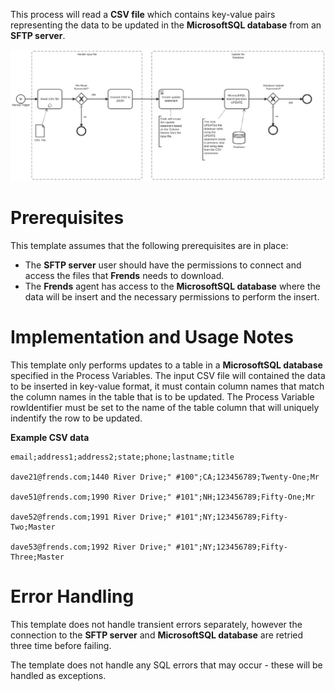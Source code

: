 This process will read a **CSV file** which contains key-value pairs representing the data to be updated in the **MicrosoftSQL database** from an **SFTP server**. 



![Template](assets/CSV_file_from_SFTP_server_to_MicrosoftSQL_Database_Update.svg)

# Prerequisites

This template assumes that the following prerequisites are in place:

- The **SFTP server** user should have the permissions to connect and access 
  the files that **Frends** needs to download.
- The **Frends** agent has access to the **MicrosoftSQL database** where the data will be insert and the necessary permissions to perform the insert.

# Implementation and Usage Notes

This template only performs updates to a table in a **MicrosoftSQL database** specified in the Process Variables.
The input CSV file will contained the data to be inserted in key-value format, it must contain column names that match the column names in the table that is to be updated.
The Process Variable rowIdentifier must be set to the name of the table column that will uniquely indentify the row to be updated.

**Example CSV data**
```
email;address1;address2;state;phone;lastname;title

dave21@frends.com;1440 River Drive;" #100";CA;123456789;Twenty-One;Mr

dave51@frends.com;1990 River Drive;" #101";NH;123456789;Fifty-One;Mr

dave52@frends.com;1991 River Drive;" #101";NY;123456789;Fifty-Two;Master

dave53@frends.com;1992 River Drive;" #101";NY;123456789;Fifty-Three;Master
```


# Error Handling

This template does not handle transient errors separately, however the connection
to the **SFTP server** and **MicrosoftSQL database** are retried three time before failing.

The template does not handle any SQL errors that may occur - these will be handled as exceptions.
